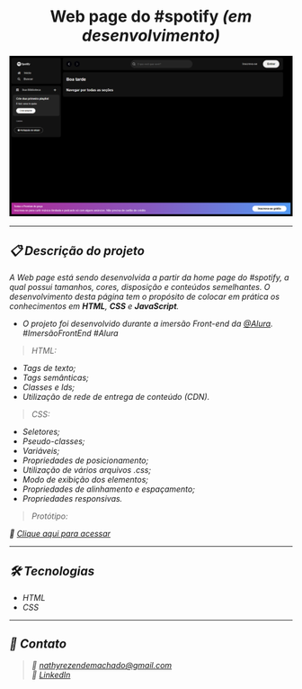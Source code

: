 <h1 align="center">Web page do #spotify <em>(em desenvolvimento)<em></h1>

![Imagem da página desenvolvida](./.github/preview-page.png)

<hr>

## 📋 Descrição do projeto

A <em>Web page</em> está sendo desenvolvida a partir da <em>home page</em> do #spotify, a qual possui tamanhos, cores, disposição e conteúdos semelhantes. O desenvolvimento desta página tem o propósito de colocar em prática os conhecimentos em <em><strong>HTML</strong></em>, <em><strong>CSS</strong></em> e <em><strong>JavaScript</strong></em>.

- O projeto foi desenvolvido durante a imersão Front-end da <a href="https://www.alura.com.br/">@Alura</a>. #ImersãoFrontEnd #Alura

> HTML:
- Tags de texto;
- Tags semânticas;
- Classes e Ids;
- Utilização de rede de entrega de conteúdo (CDN).
 
> CSS:
- Seletores;
- Pseudo-classes;
- Variáveis;
- Propriedades de posicionamento; 
- Utilização de vários arquivos .css;
- Modo de exibição dos elementos;
- Propriedades de alinhamento e espaçamento;
- Propriedades responsivas.

> Protótipo:

🔗 [Clique aqui para acessar](https://nathxrz.github.io/imersao-alura-front-end/)
 
<hr>

## 🛠️ Tecnologias
- HTML
- CSS

<hr>

## 📩 Contato
> 📧 nathyrezendemachado@gmail.com <br>
> 💼 <a href="https://www.linkedin.com/in/nathalia-machado-021b1b230/"> LinkedIn</a> <br>

    

